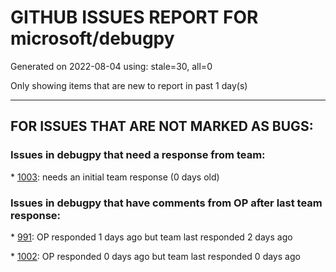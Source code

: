 
# GITHUB ISSUES REPORT FOR microsoft/debugpy


Generated on 2022-08-04 using: stale=30, all=0


Only showing items that are new to report in past 1 day(s)


---

## FOR ISSUES THAT ARE NOT MARKED AS BUGS:


### Issues in debugpy that need a response from team:


\* [1003](https://github.com/microsoft/debugpy/issues/1003 "Launching VSCode debugpy takes significantly longer to start up after update to 1.6.2"): needs an initial team response (0 days old)

### Issues in debugpy that have comments from OP after last team response:


\* [991](https://github.com/microsoft/debugpy/issues/991 "Allow throwing exceptions in the debugger"): OP responded 1 days ago but team last responded 2 days ago

\* [1002](https://github.com/microsoft/debugpy/issues/1002 "matplotlib raises [WinError 10054] in visual code debugging"): OP responded 0 days ago but team last responded 0 days ago

